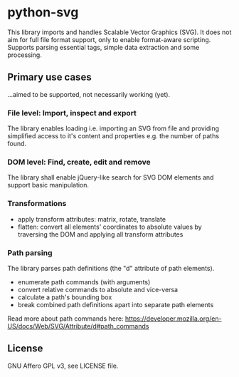 
# python-svg

This library imports and handles Scalable Vector Graphics (SVG).
It does not aim for full file format support, only to enable format-aware scripting.
Supports parsing essential tags, simple data extraction and some processing.

## Primary use cases

...aimed to be supported, not necessarily working (yet).

### File level: Import, inspect and export

The library enables loading i.e. importing an SVG from file and providing simplified access to it's content and properties e.g. the number of paths found.

### DOM level: Find, create, edit and remove

The library shall enable jQuery-like search for SVG DOM elements and support basic manipulation.

### Transformations

* apply transform attributes: matrix, rotate, translate
* flatten: convert all elements' coordinates to absolute values by traversing the DOM and applying all transform attributes

### Path parsing

The library parses path definitions (the "d" attribute of path elements).

* enumerate path commands (with arguments)
* convert relative commands to absolute and vice-versa
* calculate a path's bounding box
* break combined path definitions apart into separate path elements

Read more about path commands here:
https://developer.mozilla.org/en-US/docs/Web/SVG/Attribute/d#path_commands


## License

GNU Affero GPL v3, see LICENSE file.
